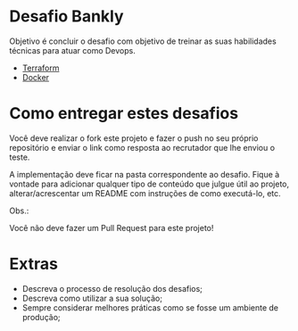 # Desafio Bankly

Objetivo é concluir o desafio com objetivo de treinar as suas habilidades técnicas para atuar como Devops.

- [Terraform](./Terraform/README.md)
- [Docker](./Docker/README.md)


# Como entregar estes desafios

Você deve realizar o fork este projeto e fazer o push no seu próprio repositório e enviar o link como resposta ao recrutador que lhe enviou o teste.


A implementação deve ficar na pasta correspondente ao desafio. Fique à vontade para adicionar qualquer tipo de conteúdo que julgue útil ao projeto, alterar/acrescentar um README com instruções de como executá-lo, etc.

Obs.:

Você não deve fazer um Pull Request para este projeto!
 
# Extras

- Descreva o processo de resolução dos desafios;
- Descreva como utilizar a sua solução;
- Sempre considerar melhores práticas como se fosse um ambiente de produção;